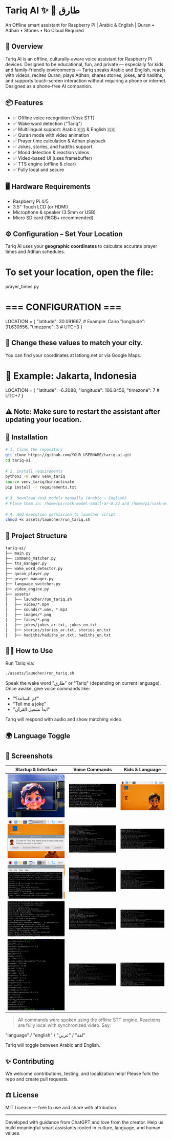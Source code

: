 # Tariq AI ✨ 🌙 طارق  
An Offline smart assistant for Raspberry Pi | Arabic &amp; English | Quran • Adhan • Stories • No Cloud Required

## 🧠 Overview

Tariq AI is an offline, culturally-aware voice assistant for Raspberry Pi devices. Designed to be educational, fun, and private — especially for kids and family-friendly environments — Tariq speaks Arabic and English, reacts with videos, recites Quran, plays Adhan, shares stories, jokes, and hadiths, and supports touch-screen interaction without requiring a phone or internet. Designed as a phone-free AI companion.

## 📦 Features

* ✅ Offline voice recognition (Vosk STT)
* ✅ Wake word detection ("Tariq")
* ✅ Multilingual support: Arabic 🇪🇬 & English 🇬🇧
* ✅ Quran mode with video animation
* ✅ Prayer time calculation & Adhan playback
* ✅ Jokes, stories, and hadiths support
* ✅ Mood detection & reaction videos
* ✅ Video-based UI (uses framebuffer)
* ✅ TTS engine (offline & clear)
* ✅ Fully local and secure

## 🖥️ Hardware Requirements

* Raspberry Pi 4/5
* 3.5" Touch LCD (or HDMI)
* Microphone & speaker (3.5mm or USB)
* Micro SD card (16GB+ recommended)

## ⚙️ Configuration – Set Your Location
Tariq AI uses your **geographic coordinates** to calculate accurate prayer times and Adhan schedules.

# To **set your location**, open the file:
prayer_times.py 

# === CONFIGURATION ===
LOCATION = {
    "latitude": 30.091667,   # Example: Cairo
    "longitude": 31.630556,
    "timezone": 3            # UTC+3
}

## 🔁 Change these values to match your city.
You can find your coordinates at latlong.net or via Google Maps.

# 📍 Example: Jakarta, Indonesia
LOCATION = {
    "latitude": -6.2088,
    "longitude": 106.8456,
    "timezone": 7  # UTC+7
}

## ⚠️ Note: Make sure to restart the assistant after updating your location.

## 🚀 Installation

```bash
# 1. Clone the repository
git clone https://github.com/YOUR_USERNAME/tariq-ai.git
cd tariq-ai

# 2. Install requirements
python3 -m venv venv_tariq
source venv_tariq/bin/activate
pip install -r requirements.txt

# 3. Download Vosk models manually (Arabic + English)
# Place them in: /home/pi/vosk-model-small-ar-0.22 and /home/pi/vosk-model-small-en-us-0.15

# 4. Add execution permission to launcher script
chmod +x assets/launcher/run_tariq.sh
```

## 📂 Project Structure

```
tariq-ai/
├── main.py
├── command_matcher.py
├── tts_manager.py
├── wake_word_detector.py
├── quran_player.py
├── prayer_manager.py
├── language_switcher.py
├── video_engine.py
├── assets/
│   ├── launcher/run_tariq.sh
│   ├── video/*.mp4
│   ├── sounds/*.wav, *.mp3
│   ├── images/*.png
│   ├── faces/*.png
│   ├── jokes/jokes_ar.txt, jokes_en.txt
│   ├── stories/stories_ar.txt, stories_en.txt
│   ├── hadiths/hadiths_ar.txt, hadiths_en.txt

```

## 🧑‍💻 How to Use

Run Tariq via:

```bash
./assets/launcher/run_tariq.sh
```

Speak the wake word "طارق" or "Tariq" (depending on current language). Once awake, give voice commands like:

* "كم الساعة؟"
* "Tell me a joke"
* "ابدأ تشغيل القرآن"

Tariq will respond with audio and show matching video.

## 🌍 Language Toggle
## 📸 Screenshots

| Startup & Interface | Voice Commands | Kids & Language |
|---------------------|----------------|-----------------|
| ![Splash Start](assets/images/screenshots/splash_video_start.png) | ![Time Query](assets/images/screenshots/command_time.png) | ![Kids Mode](assets/images/screenshots/kids_interface.png) |
| ![Tariq Icon](assets/images/screenshots/tariq_desktop_icon.png) | ![Prayer Time](assets/images/screenshots/command_prayer_time.png) | ![Arabic → EN](assets/images/screenshots/language_toggle_en.png) |
| ![Wake Confirmed](assets/images/screenshots/wake_confirmation.png) | ![Quran Mode](assets/images/screenshots/command_quran_mode.png) | ![EN → Arabic](assets/images/screenshots/language_toggle_ar.png) |
| ![Error Fallback](assets/images/screenshots/error_fallback.png) | ![Joke in Arabic](assets/images/screenshots/command_joke_ar.png) | ![Hadith](assets/images/screenshots/command_hadith.png) |
| ![Requirements](assets/images/screenshots/requirements_list.png) | ![Story (AR)](assets/images/screenshots/command_story_ar.png) | ![Story (EN)](assets/images/screenshots/command_story_en.png) |

> All commands were spoken using the offline STT engine. Reactions are fully local with synchronized video.
Say:

"language" / "english" / "لغة" / "عربي"

Tariq will toggle between Arabic and English.

## ✨ Contributing

We welcome contributions, testing, and localization help!
Please fork the repo and create pull requests.

## ⚖️ License

MIT License — free to use and share with attribution.

---

Developed with guidance from ChatGPT and love from the creator.
Help us build meaningful smart assistants rooted in culture, language, and human values.
